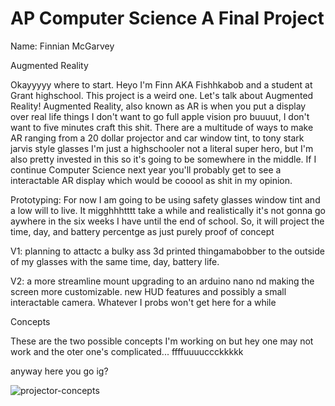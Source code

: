# AP Computer Science A Final Project
Name: Finnian McGarvey

Augmented Reality

Okayyyyy where to start. Heyo I'm Finn AKA Fishhkabob and a student at Grant highschool. This project is a weird one. Let's talk about Augmented Reality!
Augmented Reality, also known as AR is when you put a display over real life things I don't want to go full apple vision pro buuuut, I don't want to five minutes craft this shit. 
There are a multitude of ways to make AR ranging from a 20 dollar projector and car window tint, to tony stark jarvis style glasses
I'm just a highschooler not a literal super hero, but I'm also pretty invested in this so it's going to be somewhere in the middle. 
If I continue Computer Science next year you'll probably get to see a interactable AR display which would be cooool as shit in my opinion.

Prototyping:
For now I am going to be using safety glasses window tint and a low will to live.
It migghhhtttt take a while and realistically it's not gonna go aywhere in the six weeks I have until the end of school. So, it will project the time, day, and battery percentge as just purely proof of concept

V1:
planning to attactc a bulky ass 3d printed thingamabobber to the outside of my glasses with the same time, day, battery life.

V2: 
a more streamline mount upgrading to an arduino nano nd making the screen more customizable. new HUD features and possibly a small interactable camera.
Whatever I probs won't get here for a while



Concepts

These are the two possible concepts I'm working on but hey one may not work and the oter one's complicated...
ffffuuuuccckkkkk

anyway
here you go ig?

![projector-concepts](https://github.com/GrantHS-Programming/ap-final-project-Fishhkabob/assets/116756615/3ff9f8ad-c634-490e-99e0-94e542f137f6)
